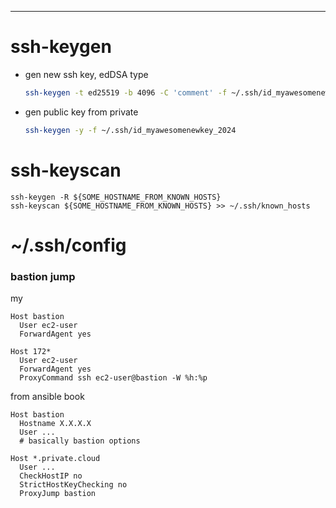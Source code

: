---

# ssh-keygen

- gen new ssh key, edDSA type
    ```sh
    ssh-keygen -t ed25519 -b 4096 -C 'comment' -f ~/.ssh/id_myawesomenewkey_2024
    ```

- gen public key from private
    ```sh
    ssh-keygen -y -f ~/.ssh/id_myawesomenewkey_2024
    ```

# ssh-keyscan
```
ssh-keygen -R ${SOME_HOSTNAME_FROM_KNOWN_HOSTS}
ssh-keyscan ${SOME_HOSTNAME_FROM_KNOWN_HOSTS} >> ~/.ssh/known_hosts
```

# ~/.ssh/config

### bastion jump

my
```
Host bastion
  User ec2-user
  ForwardAgent yes

Host 172*
  User ec2-user
  ForwardAgent yes
  ProxyCommand ssh ec2-user@bastion -W %h:%p
```

from ansible book
```
Host bastion
  Hostname X.X.X.X
  User ...
  # basically bastion options

Host *.private.cloud
  User ...
  CheckHostIP no
  StrictHostKeyChecking no
  ProxyJump bastion
```
